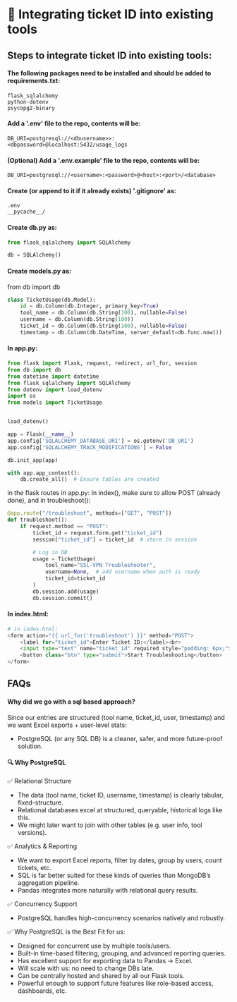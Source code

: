 # 🧭 Integrating ticket ID into existing tools

## Steps to integrate ticket ID into existing tools:
#### The following packages need to be installed and should be added to requirements.txt:
```
flask_sqlalchemy
python-dotenv
psycopg2-binary
```

#### Add a '.env' file to the repo, contents will be:
`DB_URI=postgresql://<dbusername>>:<dbpassword>@localhost:5432/usage_logs`

#### (Optional) Add a '.env.example' file to the repo, contents will be:
`DB_URI=postgresql://<username>:<password>@<host>:<port>/<database>`

#### Create (or append to it if it already exists) '.gitignore' as:
```
.env
__pycache__/
```

#### Create db.py as:
```python
from flask_sqlalchemy import SQLAlchemy

db = SQLAlchemy()
```

#### Create models.py as:
from db import db
```python
class TicketUsage(db.Model):
    id = db.Column(db.Integer, primary_key=True)
    tool_name = db.Column(db.String(100), nullable=False)
    username = db.Column(db.String(100))
    ticket_id = db.Column(db.String(100), nullable=False)
    timestamp = db.Column(db.DateTime, server_default=db.func.now())
```

#### In app.py:
```python
from flask import Flask, request, redirect, url_for, session
from db import db
from datetime import datetime
from flask_sqlalchemy import SQLAlchemy
from dotenv import load_dotenv
import os
from models import TicketUsage


load_dotenv()

app = Flask(__name__)
app.config['SQLALCHEMY_DATABASE_URI'] = os.getenv('DB_URI')
app.config['SQLALCHEMY_TRACK_MODIFICATIONS'] = False

db.init_app(app)

with app.app_context():
    db.create_all()  # Ensure tables are created
```

in the flask routes in app.py:
In index(), make sure to allow POST (already done), and in troubleshoot():
```python
@app.route("/troubleshoot", methods=["GET", "POST"])
def troubleshoot():
    if request.method == "POST":
        ticket_id = request.form.get("ticket_id")
        session["ticket_id"] = ticket_id  # store in session

        # Log in DB
        usage = TicketUsage(
            tool_name="SSL-VPN Troubleshooter",
            username=None,  # add username when auth is ready
            ticket_id=ticket_id
        )
        db.session.add(usage)
        db.session.commit()
```

#### In index.html:
```python
# in index.html:
<form action="{{ url_for('troubleshoot') }}" method="POST">
    <label for="ticket_id">Enter Ticket ID:</label><br>
    <input type="text" name="ticket_id" required style="padding: 6px;"><br><br>
    <button class="btn" type="submit">Start Troubleshooting</button>
</form>
```
## FAQs

#### Why did we go with a sql based approach?
Since our entries are structured (tool name, ticket_id, user, timestamp) and we want Excel exports + user-level stats:
- PostgreSQL (or any SQL DB) is a cleaner, safer, and more future-proof solution.

#### 🔍 Why PostgreSQL 
✅ Relational Structure
- The data (tool name, ticket ID, username, timestamp) is clearly tabular, fixed-structure.
- Relational databases excel at structured, queryable, historical logs like this.
- We might later want to join with other tables (e.g. user info, tool versions).

✅ Analytics & Reporting
- We want to export Excel reports, filter by dates, group by users, count tickets, etc.
- SQL is far better suited for these kinds of queries than MongoDB’s aggregation pipeline.
- Pandas integrates more naturally with relational query results.

✅ Concurrency Support
- PostgreSQL handles high-concurrency scenarios natively and robustly.

✅ Why PostgreSQL is the Best Fit for us:
- Designed for concurrent use by multiple tools/users.
- Built-in time-based filtering, grouping, and advanced reporting queries.
- Has excellent support for exporting data to Pandas → Excel.
- Will scale with us: no need to change DBs late.
- Can be centrally hosted and shared by all our Flask tools.
- Powerful enough to support future features like role-based access, dashboards, etc.

